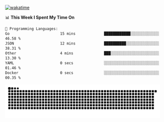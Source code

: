 [![wakatime](https://wakatime.com/badge/user/384f91c6-4eee-411f-8f3b-1b691f58a544.svg)](https://wakatime.com/@384f91c6-4eee-411f-8f3b-1b691f58a544)

<!--START_SECTION:waka-->
📊 **This Week I Spent My Time On** 

```text
💬 Programming Languages: 
Go                       15 mins             ████████████░░░░░░░░░░░░░   46.58 % 
JSON                     12 mins             ██████████░░░░░░░░░░░░░░░   38.31 % 
Other                    4 mins              ███░░░░░░░░░░░░░░░░░░░░░░   13.30 % 
YAML                     0 secs              ░░░░░░░░░░░░░░░░░░░░░░░░░   01.46 % 
Docker                   0 secs              ░░░░░░░░░░░░░░░░░░░░░░░░░   00.35 % 
```


<!--END_SECTION:waka-->

<picture>
  <source media="(prefers-color-scheme: dark)" srcset="https://raw.githubusercontent.com/fuwx295/fuwx295/output/github-contribution-grid-snake-dark.svg">
  <source media="(prefers-color-scheme: light)" srcset="https://raw.githubusercontent.com/fuwx295/fuwx295/output/github-contribution-grid-snake.svg">
  <img alt="github contribution grid snake animation" src="https://raw.githubusercontent.com/fuwx295/fuwx295/output/github-contribution-grid-snake.svg">
</picture>
